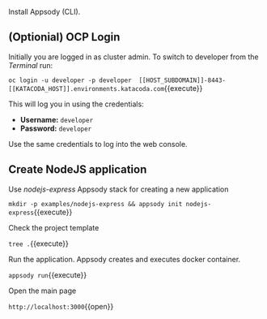 Install Appsody (CLI).

## (Optionial) OCP Login

Initially you are logged in as cluster admin. To switch to developer from the _Terminal_ run:

``oc login -u developer -p developer  [[HOST_SUBDOMAIN]]-8443-[[KATACODA_HOST]].environments.katacoda.com``{{execute}}

This will log you in using the credentials:

* **Username:** ``developer``
* **Password:** ``developer``

Use the same credentials to log into the web console.

## Create NodeJS application

Use *nodejs-express* Appsody stack for creating a new application

`mkdir -p examples/nodejs-express && appsody init nodejs-express`{{execute}}

Check the project template

`tree .`{{execute}}

Run the application. Appsody creates and executes docker container.

`appsody run`{{execute}}

Open the main page

`http://localhost:3000`{{open}}

